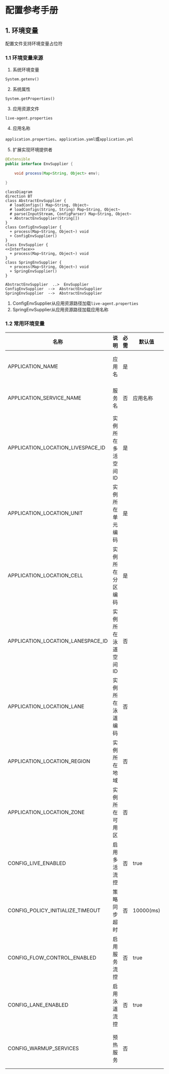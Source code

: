 配置参考手册
===

## 1. 环境变量

配置文件支持环境变量占位符

### 1.1 环境变量来源
1. 系统环境变量

`System.getenv()`

2. 系统属性 

`System.getProperties()`

3. 应用资源文件 

`live-agent.properties`

4. 应用名称

`application.properties`、`application.yaml`或`application.yml`

5. 扩展实现环境提供者
```java
@Extensible
public interface EnvSupplier {
    
    void process(Map<String, Object> env);
    
}
```

```mermaid
classDiagram
direction BT
class AbstractEnvSupplier {
  # loadConfigs() Map~String, Object~
  # loadConfigs(String, String) Map~String, Object~
  # parse(InputStream, ConfigParser) Map~String, Object~
  + AbstractEnvSupplier(String[]) 
}
class ConfigEnvSupplier {
  + process(Map~String, Object~) void
  + ConfigEnvSupplier() 
}
class EnvSupplier {
<<Interface>>
  + process(Map~String, Object~) void
}
class SpringEnvSupplier {
  + process(Map~String, Object~) void
  + SpringEnvSupplier() 
}

AbstractEnvSupplier  ..>  EnvSupplier 
ConfigEnvSupplier  -->  AbstractEnvSupplier 
SpringEnvSupplier  -->  AbstractEnvSupplier 

```
1. ConfigEnvSupplier从应用资源路径加载`live-agent.properties`
2. SpringEnvSupplier从应用资源路径加载应用名称

### 1.2 常用环境变量

| 名称                              | 说明               | 必需 | 默认值    | 说明                                                     |
|-----------------------------------|--------------------|------|-----------|----------------------------------------------------------|
| APPLICATION_NAME                  | 应用名             | 是   |           | 建议和Spring的应用名称保持一致                           |
| APPLICATION_SERVICE_NAME          | 服务名             | 否   | 应用名称  | 建议和SpringCloud的应用名称保持一致                      |
| APPLICATION_LOCATION_LIVESPACE_ID | 实例所在多活空间ID | 是   |           |                                                          |
| APPLICATION_LOCATION_UNIT         | 实例所在单元编码   | 是   |           |                                                          |
| APPLICATION_LOCATION_CELL         | 实例所在分区编码   | 是   |           |                                                          |
| APPLICATION_LOCATION_LANESPACE_ID | 实例所在泳道空间ID | 否   |           | 当启用泳道服务时候配置                                   |
| APPLICATION_LOCATION_LANE         | 实例所在泳道编码   | 否   |           | 当启用泳道服务时候配置                                   |
| APPLICATION_LOCATION_REGION       | 实例所在地域       | 否   |           |                                                          |
| APPLICATION_LOCATION_ZONE         | 实例所在可用区     | 否   |           |                                                          |
| CONFIG_LIVE_ENABLED               | 启用多活流控       | 否   | true      | 是否要进行多活的流控                                     |
| CONFIG_POLICY_INITIALIZE_TIMEOUT  | 策略同步超时       | 否   | 10000(ms) |                                                          |
| CONFIG_FLOW_CONTROL_ENABLED       | 启用服务流控       | 否   | true      | 启用服务流控，包括限流、熔断、负载均衡、标签路由等等策略 |
| CONFIG_LANE_ENABLED               | 启用泳道流控       | 否   | true      | 启用泳道流控                                             |
| CONFIG_WARMUP_SERVICES            | 预热服务           | 否   |           | 配置预热的微服务名称，多个服务用分号或逗号分隔           |